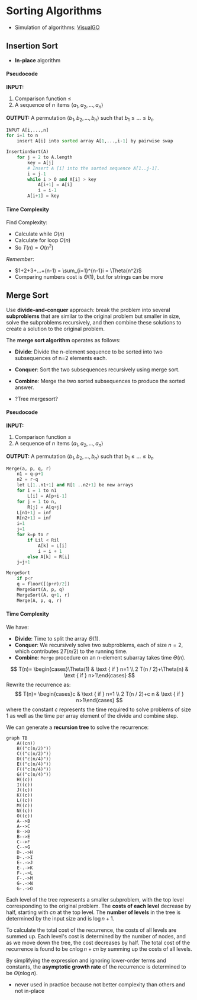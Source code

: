# Sorting Algorithms

* Simulation of algorithms: [VisualGO](https://visualgo.net/en/sorting)

## Insertion Sort

- **In-place** algorithm
#### Pseudocode
**INPUT:**
1. Comparison function $\le$
2. A sequence of $n$ items $\left\langle a_1, a_2,\dots,a_n  \right\rangle$

**OUTPUT:** A permutation $\left\langle b_1, b_2,\dots,b_n  \right\rangle$ such that $b_1 \le...\le b_n$

```py
INPUT A[i,...,n]
for i=1 to n
    insert A[i] into sorted array A[1,...,i-1] by pairwise swap
```
```py
InsertionSort(A)
    for j = 2 to A.length
        key = A[j]
        # Insert A [i] into the sorted sequence A[1..j-1].
        i = j-1
        while i > O and A[i] > key
            A[i+1] = A[i]
            i = i-1
        A[i+1] = key
```

#### Time Complexity

Find Complexity:
- Calculate while $O(n)$
- Calculate for loop $O(n)$
- So $T(n)=O(n^2)$

*Remember*:
- $1+2+3+...+(n-1) = \sum_{i=1}^{n-1}i = \Theta(n^2)$
- Comparing numbers cost is $\Theta(1)$, but for strings can be more

## Merge Sort

Use **divide-and-conquer** approach: break the problem into several **subproblems** that are similar to the original problem but smaller in size, solve the subproblems recursively, and then combine these solutions to create a solution to the original problem.

The **merge sort algorithm** operates as follows:
- **Divide**: Divide the n-element sequence to be sorted into two subsequences of n=2 elements each.
- **Conquer**: Sort the two subsequences recursively using merge sort.
- **Combine**: Merge the two sorted subsequences to produce the sorted answer.

- ?Tree mergesort?
  
#### Pseudocode
**INPUT:**
1. Comparison function $\le$
2. A sequence of $n$ items $\left\langle a_1, a_2,\dots,a_n  \right\rangle$

**OUTPUT:** A permutation $\left\langle b_1, b_2,\dots,b_n  \right\rangle$ such that $b_1 \le...\le b_n$

```py
Merge(a, p, q, r)
    n1 = q-p+1
    n2 = r-q
    let L[1..n1+1] and R[1 ..n2+1] be new arrays
    for i = 1 to n1
        L[i] = A[p+i-1]
    for j = 1 to n,
        R[j] = A[q+j]
    L[n1+1] = inf
    R[n2+1] = inf
    i=1
    j=1
    for k=p to r
        if Lil < Ril
            A[k] = L[i]
            i = i + 1
        else A[k] = R[i]
    j=j+1

MergeSort
    if p<r
    q = floor([(p+r)/2])
    MergeSort(A, p, q)
    MergeSort(A, q+1, r)
    Merge(A, p, q, r)
```

#### Time Complexity

We have:
- **Divide**: Time to split the array $\Theta(1)$.
- **Conquer**: We recursively solve two subproblems, each of size $n=2$, which contributes $2T(n/2)$ to the running time.
- **Combine**: `Merge` procedure on an n-element subarray takes time $\Theta(n)$.

$$
T(n)= \begin{cases}\Theta(1) & \text { if } n=1 \\ 2 T(n / 2)+\Theta(n) & \text { if } n>1\end{cases}
$$
Rewrite the recurrence as:
$$
T(n)= \begin{cases}c & \text { if } n=1 \\ 2 T(n / 2)+c n & \text { if } n>1\end{cases}
$$
where the constant $c$ represents the time required to solve problems of size 1 as well as the time per array element of the divide and combine step.

We can generate a **recursion tree** to solve the recurrence:
```mermaid
graph TB
    A((cn))
    B(("c(n/2)"))
    C(("c(n/2)"))
    D(("c(n/4)"))
    E(("c(n/4)"))
    F(("c(n/4)"))
    G(("c(n/4)"))
    H((c))
    I((c))
    J((c))
    K((c))
    L((c))
    M((c))
    N((c))
    O((c))
    A-->B
    A-->C
    B-->D
    B-->E
    C-->F
    C-->G
    D-.->H
    D-.->I
    E-.->J
    E-.->K
    F-.->L
    F-.->M
    G-.->N
    G-.->O
```

Each level of the tree represents a smaller subproblem, with the top level corresponding to the original problem.
The **costs of each level** decrease by half, starting with $cn$ at the top level.
The **number of levels** in the tree is determined by the input size and is $\log n + 1$.

To calculate the total cost of the recurrence, the costs of all levels are summed up. Each level's cost is determined by the number of nodes, and as we move down the tree, the cost decreases by half.
The total cost of the recurrence is found to be $cn \log n + cn$ by summing up the costs of all levels.

By simplifying the expression and ignoring lower-order terms and constants, the **asymptotic growth rate** of the recurrence is determined to be $\Theta(n \log n)$.


- never used in practice because not better complexity than others and not in-place